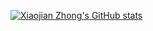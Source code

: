 <!--
**azxj/azxj** is a ✨ _special_ ✨ repository because its `README.md` (this file) appears on your GitHub profile.

Here are some ideas to get you started:

- 🔭 I’m currently working on ...
- 🌱 I’m currently learning ...
- 👯 I’m looking to collaborate on ...
- 🤔 I’m looking for help with ...
- 💬 Ask me about ...
- 📫 How to reach me: ...
- 😄 Pronouns: ...
- ⚡ Fun fact: ...
-->

[![Xiaojian Zhong's GitHub stats](https://github-readme-stats.vercel.app/api?username=azxj&count_private=true&show_icons=true&include_all_commits=true&bg_color=60,A569BD,7FB3D5&title_color=fff&text_color=fff&icon_color=fff)](https://github.com/anuraghazra/github-readme-stats)
